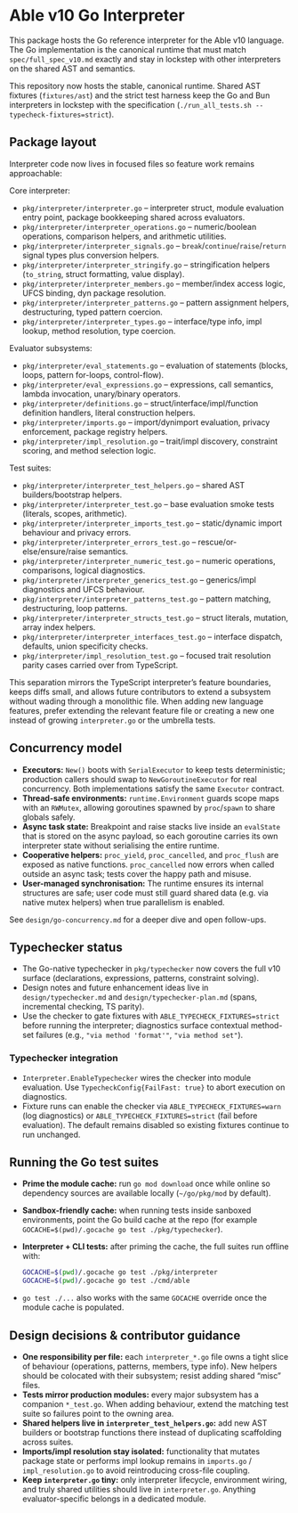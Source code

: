 # Able v10 Go Interpreter

This package hosts the Go reference interpreter for the Able v10 language. The Go implementation is the canonical runtime that must match `spec/full_spec_v10.md` exactly and stay in lockstep with other interpreters on the shared AST and semantics.

This repository now hosts the stable, canonical runtime. Shared AST fixtures
(`fixtures/ast`) and the strict test harness keep the Go and Bun interpreters in
lockstep with the specification (`./run_all_tests.sh --typecheck-fixtures=strict`).

## Package layout

Interpreter code now lives in focused files so feature work remains approachable:

Core interpreter:
- `pkg/interpreter/interpreter.go` – interpreter struct, module evaluation entry point, package bookkeeping shared across evaluators.
- `pkg/interpreter/interpreter_operations.go` – numeric/boolean operations, comparison helpers, and arithmetic utilities.
- `pkg/interpreter/interpreter_signals.go` – `break`/`continue`/`raise`/`return` signal types plus conversion helpers.
- `pkg/interpreter/interpreter_stringify.go` – stringification helpers (`to_string`, struct formatting, value display).
- `pkg/interpreter/interpreter_members.go` – member/index access logic, UFCS binding, dyn package resolution.
- `pkg/interpreter/interpreter_patterns.go` – pattern assignment helpers, destructuring, typed pattern coercion.
- `pkg/interpreter/interpreter_types.go` – interface/type info, impl lookup, method resolution, type coercion.

Evaluator subsystems:
- `pkg/interpreter/eval_statements.go` – evaluation of statements (blocks, loops, pattern for-loops, control-flow).
- `pkg/interpreter/eval_expressions.go` – expressions, call semantics, lambda invocation, unary/binary operators.
- `pkg/interpreter/definitions.go` – struct/interface/impl/function definition handlers, literal construction helpers.
- `pkg/interpreter/imports.go` – import/dynimport evaluation, privacy enforcement, package registry helpers.
- `pkg/interpreter/impl_resolution.go` – trait/impl discovery, constraint scoring, and method selection logic.

Test suites:
- `pkg/interpreter/interpreter_test_helpers.go` – shared AST builders/bootstrap helpers.
- `pkg/interpreter/interpreter_test.go` – base evaluation smoke tests (literals, scopes, arithmetic).
- `pkg/interpreter/interpreter_imports_test.go` – static/dynamic import behaviour and privacy errors.
- `pkg/interpreter/interpreter_errors_test.go` – rescue/or-else/ensure/raise semantics.
- `pkg/interpreter/interpreter_numeric_test.go` – numeric operations, comparisons, logical diagnostics.
- `pkg/interpreter/interpreter_generics_test.go` – generics/impl diagnostics and UFCS behaviour.
- `pkg/interpreter/interpreter_patterns_test.go` – pattern matching, destructuring, loop patterns.
- `pkg/interpreter/interpreter_structs_test.go` – struct literals, mutation, array index helpers.
- `pkg/interpreter/interpreter_interfaces_test.go` – interface dispatch, defaults, union specificity checks.
- `pkg/interpreter/impl_resolution_test.go` – focused trait resolution parity cases carried over from TypeScript.

This separation mirrors the TypeScript interpreter’s feature boundaries, keeps diffs small, and allows future contributors to extend a subsystem without wading through a monolithic file. When adding new language features, prefer extending the relevant feature file or creating a new one instead of growing `interpreter.go` or the umbrella tests.

## Concurrency model

- **Executors:** `New()` boots with `SerialExecutor` to keep tests deterministic; production callers should swap to `NewGoroutineExecutor` for real concurrency. Both implementations satisfy the same `Executor` contract.
- **Thread-safe environments:** `runtime.Environment` guards scope maps with an `RWMutex`, allowing goroutines spawned by `proc`/`spawn` to share globals safely.
- **Async task state:** Breakpoint and raise stacks live inside an `evalState` that is stored on the async payload, so each goroutine carries its own interpreter state without serialising the entire runtime.
- **Cooperative helpers:** `proc_yield`, `proc_cancelled`, and `proc_flush` are exposed as native functions. `proc_cancelled` now errors when called outside an async task; tests cover the happy path and misuse.
- **User-managed synchronisation:** The runtime ensures its internal structures are safe; user code must still guard shared data (e.g. via native mutex helpers) when true parallelism is enabled.

See `design/go-concurrency.md` for a deeper dive and open follow-ups.

## Typechecker status

- The Go-native typechecker in `pkg/typechecker` now covers the full v10 surface
  (declarations, expressions, patterns, constraint solving).
- Design notes and future enhancement ideas live in `design/typechecker.md` and
  `design/typechecker-plan.md` (spans, incremental checking, TS parity).
- Use the checker to gate fixtures with `ABLE_TYPECHECK_FIXTURES=strict` before
  running the interpreter; diagnostics surface contextual method-set failures
  (e.g., `"via method 'format'"`, `"via method set"`).

### Typechecker integration

- `Interpreter.EnableTypechecker` wires the checker into module evaluation. Use
  `TypecheckConfig{FailFast: true}` to abort execution on diagnostics.
- Fixture runs can enable the checker via `ABLE_TYPECHECK_FIXTURES=warn` (log
  diagnostics) or `ABLE_TYPECHECK_FIXTURES=strict` (fail before evaluation).
  The default remains disabled so existing fixtures continue to run unchanged.

## Running the Go test suites

- **Prime the module cache:** run `go mod download` once while online so
  dependency sources are available locally (`~/go/pkg/mod` by default).
- **Sandbox-friendly cache:** when running tests inside sanboxed environments,
  point the Go build cache at the repo (for example
  `GOCACHE=$(pwd)/.gocache go test ./pkg/typechecker`).
- **Interpreter + CLI tests:** after priming the cache, the full suites run
  offline with:

  ```bash
  GOCACHE=$(pwd)/.gocache go test ./pkg/interpreter
  GOCACHE=$(pwd)/.gocache go test ./cmd/able
  ```

- `go test ./...` also works with the same `GOCACHE` override once the module
  cache is populated.

## Design decisions & contributor guidance

- **One responsibility per file:** each `interpreter_*.go` file owns a tight slice of behaviour (operations, patterns, members, type info). New helpers should be colocated with their subsystem; resist adding shared “misc” files.
- **Tests mirror production modules:** every major subsystem has a companion `*_test.go`. When adding behaviour, extend the matching test suite so failures point to the owning area.
- **Shared helpers live in `interpreter_test_helpers.go`:** add new AST builders or bootstrap functions there instead of duplicating scaffolding across suites.
- **Imports/impl resolution stay isolated:** functionality that mutates package state or performs impl lookup remains in `imports.go` / `impl_resolution.go` to avoid reintroducing cross-file coupling.
- **Keep `interpreter.go` tiny:** only interpreter lifecycle, environment wiring, and truly shared utilities should live in `interpreter.go`. Anything evaluator-specific belongs in a dedicated module.
